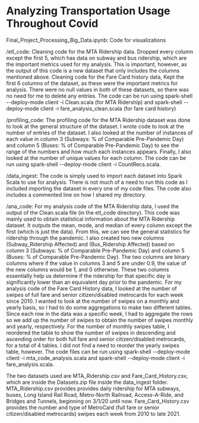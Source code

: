 # Analyzing Transportation Usage Throughout Covid
Final_Project_Processing_Big_Data.ipynb: Code for visualizations

/etl_code: Cleaning code for the MTA Ridership data. Dropped every column except the first 5, which has data on subway and bus ridership, which are the important metrics used for my analysis. This is important, however, as the output of this code is a new dataset that only includes the columns mentioned above.
Cleaning code for the Fare Card history data, Kept the first 6 columns of the dataset, as these were the important metrics for analysis. There were no null values in both of these datasets, so there was no need for me to delete any entries.
The code can be run using spark-shell --deploy-mode client -i Clean.scala (for MTA Ridership) and spark-shell --deploy-mode client -i fare_analysis_clean.scala (for fare card history)

/profiling_code: The profiling code for the MTA Ridership dataset was done to look at the general structure of the dataset. I wrote code to look at the number of entries of the dataset. I also looked at the number of instances of each value in column 3 (Subways: % of Comparable Pre-Pandemic Day) and column 5 (Buses: % of Comparable Pre-Pandemic Day) to see the range of the numbers and how much each instances appears. Finally, I also looked at the number of unique values for each column.
The code can be run using spark-shell --deploy-mode client -i CountRecs.scala.

/data_ingest: The code is simply used to import each dataset into Spark Scala to use for analysis. There is not much of a need to run this code as I included importing the dataset in every one of my code files. The code also includes a commented line on how I shared my directory.

/ana_code: For my analysis code of the MTA Ridership data, I used the output of the Clean.scala file (in the etl_code directory). This code was mainly used to obtain statistical information about the MTA Ridership dataset. It outputs the mean, mode, and median of every column except the first (which is just the data). From this, we can see the general statistics for ridership through the pandemic. I also created two new columns (Subway_Ridership Affected) and (Bus_Ridership Affected) based on column 3 (Subways: % of Comparable Pre-Pandemic Day) and column 5 (Buses: % of Comparable Pre-Pandemic Day). The two columns are binary columns where if the value in columns 3 and 5 are under 0.9, the value of the new columns would be 1, and 0 otherwise. These two columns essentially help us determine if the ridership for that specific day is significantly lower than an equivalent day prior to the pandemic.
For my analysis code of the Fare Card History data, I looked at the number of swipes of full fare and senior citizen/disabled metrocards for each week since 2010. I wanted to look at the number of swipes on a monthly and yearly basis, so I had to do some aggregations to make two different tables. Since each row in the data was a specific week, I had to aggregate the rows so we add up the number of swipes to obtain the number of swipes monthly and yearly, respectively. For the number of monthly swipes table, I reordered the table to show the number of swipes in descending and ascending order for both full fare and senior citizen/disabled metrocards, for a total of 4 tables. I did not find a need to reorder the yearly swipes table, however.
The code files can be run using spark-shell --deploy-mode client -i mta_code_analysis.scala and spark-shell --deploy-mode client -i fare_analysis.scala.

The two datasets used are MTA_Ridership.csv and Fare_Card_History.csv, which are inside the Datasets.zip file inside the data_ingest folder.
MTA_Ridership.csv provides provides daily ridership for MTA subways, buses, Long Island Rail Road, Metro-North Railroad, Access-A-Ride, and Bridges and Tunnels, beginning on 3/1/20 until now.
Fare_Card_History.csv provides the number and type of MetroCard (full fare or senior citizen/disabled metrocards) swipes each week from 2010 to late 2021.
